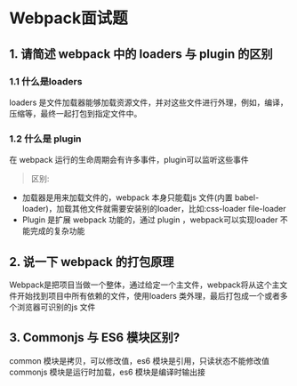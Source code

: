 # Webpack面试题

## 1. 请简述 webpack 中的 loaders 与 plugin 的区别
### 1.1 什么是loaders
loaders 是文件加载器能够加载资源文件，并对这些文件进行外理，例如，编译，压缩等，最终一起打包到指定文件中。
### 1.2 什么是 plugin
在 webpack 运行的生命周期会有许多事件，plugin可以监听这些事件

> 区别: 
- 加载器是用来加载文件的，webpack 本身只能载js 文件(内置 babel-loader)，加载其他文件就需要安装别的loader，比如:css-loader file-loader
- Plugin 是扩展 webpack 功能的，通过 plugin ，webpack可以实现loader 不能完成的复杂功能

## 2. 说一下 webpack 的打包原理
Webpack是把项目当做一个整体，通过给定一个主文件，webpack将从这个主文件开始找到项目中所有依赖的文件，使用loaders 类外理，最后打包成一个或者多个浏览器可识别的js 文件
## 3. Commonjs 与 ES6 模块区别?
common 模块是拷贝，可以修改值，es6 模块是引用，只读状态不能修改值
commonjs 模块是运行时加载，es6 模块是编译时输出接
